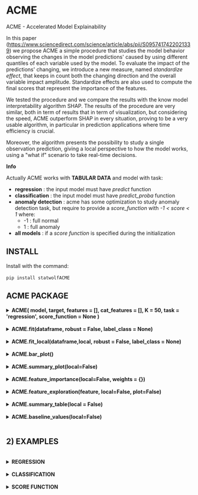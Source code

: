 # ACME
ACME - Accelerated Model Explainability 

In this paper (https://www.sciencedirect.com/science/article/abs/pii/S0957417422021339) we propose ACME a simple procedure that studies the model behavior observing the changes in the model predictions' caused by using different quantiles of each variable used by the model.
To evaluate the impact of the predictions' changing, we introduce a new measure, named _standardize effect_, that keeps in count both the changing direction and the overall variable impact amplitude. Standardize effects are also used to compute the final scores that represent the importance of the features. 

We tested the procedure and we compare the results with the know model interpretability algorithm SHAP. The results of the procedure are very similar, both in term of results that in term of visualization, but considering the speed, ACME outperform SHAP in every situation, proving to be a very usable algorithm, in particular in prediction applications where time efficiency is crucial. 

Moreover, the algorithm presents the possibility to study a single observation prediction, giving a local perspective to how the model works, using a "what if" scenario to take real-time decisions.

<b> Info </b>

Actually ACME works with __TABULAR DATA__ and model with task:

- __regression__ :  the input model must have _predict_ function
- __classification__ : the input model must have _predict_proba_ function
- __anomaly detection__ : acme has some optimization to study anomaly detection task, but require to provide a _score_function_ with <i>-1 < score < 1</i> where:
    - -1 : full normal
    - 1 : full anomaly
- __all models__ : if a _score function_ is specified during the initialization


## INSTALL 
Install with the command:

```pip install statwolfACME```

## ACME PACKAGE

<details>
  <summary><b>ACME( model, target, features = [], cat_features = [], K = 50, task = 'regression', score_function = None )</b></summary>
  Initialization

    Params:

    - model: object

        the model object, it must have the *predict* method or the ad-hoc parameter *score_function* is required

    - target : str

        column name with the target features. Typically, it is the predicted features (regression and classification), while using the score function could be a particular column (example: in Anomaly detection, the column with the anomaly score)

    - features :  [str]

        list of string with the columns name for all the model features (given in the same order of the model)

    - cat_features : [str]

        list of string with the columns name for categorical features

    - K : int

        number of quantile used in the AcME procedure
    - task :  str

        str with accepted values {'regression','reg','r','c','class','classification'}. It declares the task of the model. When score_function is not None, the parameters is not necessary

    - score_function : function

        function that has as first input the model and second the input data to realize the prediction. It must return a numeric score

</details>

<br>

<details>
  <summary><b>ACME.fit(dataframe, robust = False, label_class = None)</b></summary>

Fit the acme explainability.

    Params:

    - dataframe: pd.DataFrame

        input dataframe for the model

    - robust : bool

        if True exclude the quantile under 0.05 and over 0.95 to remove possible outliers

    - label_class :

        when task is classification, the label of the predicted class must be specified

</details>

<br>

<details>
    <summary><b>ACME.fit_local(dataframe,local, robust = False, label_class = None)</b></summary>

Fit the local version of AcME explainability.

    Params:

    - dataframe: pd.DataFrame

        input dataframe for the model

    - local: int,str
        
        index of the dataframe row with the local observations we want to analyze 

    - robust: bool
        
        bool, if True exclude the quantile under 0.05 and over 0.95 to remove possible outliers

    - label_class : int,str

        when task is classification, the label of the predicted class must be specified

</details>

<br>

<details>
    <summary><b>ACME.bar_plot()</b></summary>

Feature importance plot
</details>

<br>

<details>
    <summary><b>ACME.summary_plot(local=False)</b></summary>

Generate the recap plot

    Params: 

    - local : bool

        if True return the local summary plot, else the global
</details>

<br>

<details>
    <summary><b>ACME.feature_importance(local=False, weights = {})</b></summary>

Returns the feature importance calculated by AcME.
In case of Anomaly Detection task, it provides ad hoc explanation for anomaly detection, studied for local interpretability.
The score will show what features can altered the prediction from normal to anomalies and viceversa.

    Params:

    - local : bool  
            if true and task is AD, it return the local AD version of feature importance

    - weights : dict
        Dictionary with the importance for each element. Sum must be 1
        - ratio : float

            importance of local score position  

        - distance : float

            importance of inter-quantile distance necessary to change

        - change : float

            importance of the possibility to change prediction

        - delta : float

            importance of the score delta
</details>

<br>

<details>
    <summary><b>ACME.feature_exploration(feature, local=False, plot=False)</b></summary>

Generate anomaly detection feature exploration table or a plot for local observation that, chosen a specific feature, shows how the prediction can change because of the feature.

    Params:

    - feature : str

        selected feature's name
    
    - plot : bool
    
        if true returns the plot, else returns the table

</details>
<br>

<details>
    <summary><b>ACME.summary_table(local = False)</b></summary>

Expose the global or local summary table with all the info calculated by acme, like standardized effect, quantile with linked original values, etc. for global interpretability

    Params:

    - local : bool
        if return the local or the global table

    - fitted_acme.local_table()

        return table with all the info calculated by acme, like standardized effect, quantile with linked original values, etc. for local interpretability
</details>

<br>

<details>
    <summary><b>ACME.baseline_values(local=False)</b></summary>

Expose the baseline vector used for AcME

    Params:

    - local : bool
        if True expose the local baseline, else the global

</details>

<br>

## 2) EXAMPLES

<br>

<details>
    <summary><b> REGRESSION </b></summary>

```python
acme_reg = ACME(model, 'target', K=50)
acme_reg = acme_reg.fit(dataset) 
```

```python
acme_reg.summary_plot()
```

![ACME summary plot](image/readme/reg.png)

```python
acme_reg.bar_plot()
```

![ACME bar plot](image/readme/bar.png)

<b>LOCAL</b>

```python
acme_local = acme_reg.fit_local(dataset, local=100)
acme_local.summary_plot(local=True)
```

![ACME local plot](image/readme/local.png)

</details>

<br>

<details>
    <summary><b> CLASSIFICATION </b></summary>

The classification acme version works as the regression, but requires to specify the class we are looking for explanation.

```python
model.classes_
array([0, 1])
```

```python
acme_class = ACME(model, 'target', K=50, task = 'class', label_class = 1 )
acme_class = acme_class.fit(dataset) 
```

![ACME class plot](image/readme/class.png)
</details>

<br>

<details>
    <summary><b>  SCORE FUNCTION</b></summary>
The model in this case is an isolation forest model

```python

def score_function(model, data):
    try: # for global
        df = model.decision_function(data)
    except: # for local
        df = model.decision_function(data.reshape(1,-1))

    return -1*df

acme_ifo = ACME(ifo, 'AD_score', K=50, task='regression', score_function=score_function, features=features)
acme_ifo = acme_ifo.fit(dataset, robust = True)

```

</details>